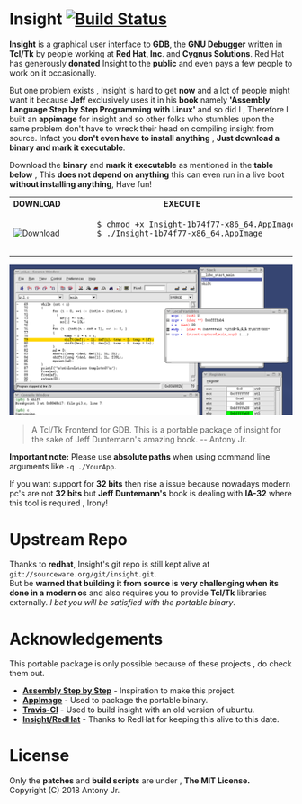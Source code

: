 # Insight [![Build Status](https://travis-ci.org/antony-jr/insight.svg?branch=master)](https://travis-ci.org/antony-jr/insight)
 
**Insight** is a graphical user interface to **GDB**, the **GNU Debugger** written in **Tcl/Tk** by people working at **Red Hat, Inc**. and **Cygnus Solutions**. Red Hat has generously **donated** Insight to the **public** and even pays a few people to work on it occasionally.

But one problem exists , Insight is hard to get **now** and a lot of people might want it because **Jeff** exclusively uses it in his
**book** namely **'Assembly Language Step by Step Programming with Linux'** and so did I , Therefore I built an **appimage** for insight and so other folks who stumbles upon the same problem don't have to wreck their head on compiling insight from source.
Infact you **don't even have to install anything** , **Just download a binary and mark it executable**.

Download the **binary** and **mark it executable** as mentioned in the **table below** , This **does not depend on anything**
this can even run in a live boot **without installing anything**, Have fun!

<p align="center">
 <table>
   <tr>
     <th >DOWNLOAD<br></th>
     <th >EXECUTE</th>
   </tr>
   <tr>
     <td >
     <a href="https://github.com/antony-jr/insight/releases/download/continuous/Insight-1b74f77-x86_64.AppImage">
     <img src="https://img.shields.io/badge/Download-Insight--1b74f77--x86--64.AppImage-green.svg?longCache=true&style=for-the-badge" alt="Download" /  >
     </a>
     </td>
     <td>
     <pre>
      $ chmod +x Insight-1b74f77-x86_64.AppImage
      $ ./Insight-1b74f77-x86_64.AppImage
     </pre>
     </td>
   </tr>
 </table>
</p>

<p align=center>
<img src=.img/screenshot.png height=auto width=auto alt="Insight Debugger"> 
</p>


> A Tcl/Tk Frontend for GDB. This is a portable package of insight for the sake of Jeff Duntemann's amazing book.
> -- Antony Jr.


**Important note:** Please use **absolute paths** when using command line arguments like ``` -q ./YourApp ```.   

If you want support for **32 bits** then rise a issue because nowadays modern pc's are not **32 bits** but **Jeff Duntemann's** book is dealing with **IA-32** where this tool is required , Irony!


# Upstream Repo

Thanks to **redhat**, Insight's git repo is still kept alive at ```git://sourceware.org/git/insight.git```.   
But be **warned that building it from source is very challenging when its done in a modern os** and also requires you 
to provide **Tcl/Tk** libraries externally. *I bet you will be satisfied with the portable binary*.

# Acknowledgements

This portable package is only possible because of these projects , do check them out.

* **[Assembly Step by Step](https://www.amazon.com/Assembly-Language-Step-Step-Programming/dp/0470497025)** - Inspiration to make this project.
* **[AppImage](https://github.com/appimage/)** - Used to package the portable binary.
* **[Travis-CI](https://travis-ci.org)** - Used to build insight with an old version of ubuntu.
* **[Insight/RedHat](https://sourceware.org/insight/)** - Thanks to RedHat for keeping this alive to this date.

# License

Only the **patches** and **build scripts** are under , **The MIT License.**   
Copyright (C) 2018 Antony Jr.
